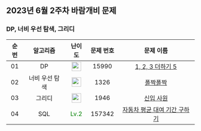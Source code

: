 ## 2023년 6월 2주차 바람개비 문제

### DP, 너비 우선 탐색, 그리디

| 순번 | 알고리즘 | 난이도 | 문제 번호 | 문제 이름 |
| :-----: | :-----: | :-----: | :-----: | :-----: |
| 01 | DP | <img height="25px" width="25px" src="https://static.solved.ac/tier_small/9.svg"/> | 15990 | [1, 2, 3 더하기 5](https://www.acmicpc.net/problem/15990) |
| 02 | 너비 우선 탐색 | <img height="25px" width="25px" src="https://static.solved.ac/tier_small/9.svg"/> | 1326 | [폴짝폴짝](https://www.acmicpc.net/problem/1326) |
| 03 | 그리디 | <img height="25px" width="25px" src="https://static.solved.ac/tier_small/10.svg"/> | 1946 | [신입 사원](https://www.acmicpc.net/problem/1946) |
| 04 | SQL | <span style="color:green"> Lv.2 </span> | 157342 | [자동차 평균 대여 기간 구하기](https://school.programmers.co.kr/learn/courses/30/lessons/157342) |
